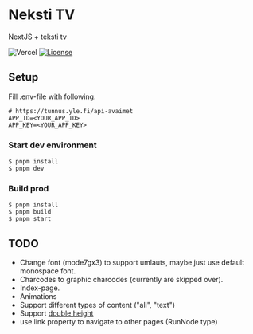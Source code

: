 # Neksti TV

NextJS + teksti tv

![Vercel](https://vercelbadge.vercel.app/api/attlii/neksti-tv)
[![License](https://img.shields.io/badge/License-Apache_2.0-blue.svg)](https://opensource.org/licenses/Apache-2.0)

## Setup

Fill .env-file with following:

```
# https://tunnus.yle.fi/api-avaimet
APP_ID=<YOUR_APP_ID>
APP_KEY=<YOUR_APP_KEY>
```

### Start dev environment

```ssh
$ pnpm install
$ pnpm dev
```

### Build prod

```ssh
$ pnpm install
$ pnpm build
$ pnpm start
```

## TODO

- Change font (mode7gx3) to support umlauts, maybe just use default monospace font.
- Charcodes to graphic charcodes (currently are skipped over).
- Index-page.
- Animations
- Support different types of content ("all", "text")
- Support [double height](https://galax.xyz/TELETEXT/)
- use link property to navigate to other pages (RunNode type)
